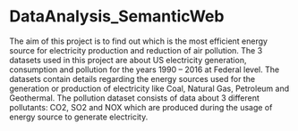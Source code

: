 # DataAnalysis_SemanticWeb
The aim of this project is to find out which is the most efficient energy source for electricity production and reduction of air pollution. The 3 datasets used in this project are about US electricity generation, consumption and pollution for the years 1990 – 2016 at Federal level. The datasets contain details regarding the energy sources used for the generation or production of electricity like Coal, Natural Gas, Petroleum and Geothermal. The pollution dataset consists of data about 3 different pollutants: CO2, SO2 and NOX which are produced during the usage of energy source to generate electricity.
